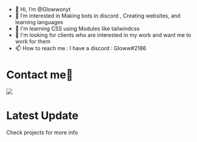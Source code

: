 - 👋 Hi, I’m @Glowwonyt
- 👀 I’m interested in Making bots in discord , Creating websites, and learning languages
- 🌱 I'm learning CSS using Modules like tailwindcss
- 💞️ I'm looking for clients who are interested in my work and want me to work for them
- 📫 How to reach me : I have a discord  : Gloww#2186

# Contact me📧
[![](https://discord.c99.nl/widget/theme-4/732532528568729630.png)](https://discord.gg/brsaUQM4kK)

# Latest Update
Check projects for more info
